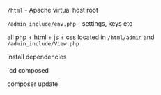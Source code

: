 `/html` - Apache virtual host root

`/admin_include/env.php` - settings, keys etc

all php + html + js + css located in `/html/admin` and `/admin_include/View.php`


install dependencies

`cd composed

composer update`

